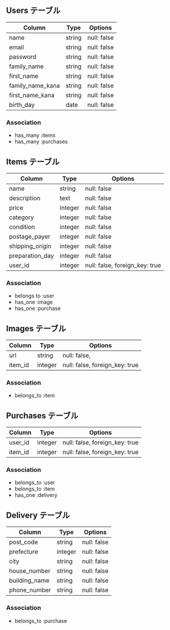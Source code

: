 ## Users テーブル
| Column            | Type    | Options     |
| ----------------- | ------  | ----------- |
| name              | string  | null: false |
| email             | string  | null: false |
| password          | string  | null: false |
| family_name       | string  | null: false |
| first_name        | string  | null: false |
| family_name_kana  | string  | null: false |
| first_name_kana   | string  | null: false |
| birth_day         | date    | null: false |

### Association
- has_many :items
- has_many :purchases


## Items テーブル
| Column          | Type    | Options                        |
| --------------- | ------- | ------------------------------ |
| name            | string  | null: false                    |
| description     | text    | null: false                    |
| price           | integer | null: false                    |
| category        | integer | null: false                    |
| condition       | integer | null: false                    |
| postage_payer   | integer | null: false                    |
| shipping_origin | integer | null: false                    |
| preparation_day | integer | null: false                    |
| user_id         | integer | null: false, foreign_key: true |

### Association
- belongs to :user
- has_one :image
- has_one :purchase


## Images テーブル
| Column  | Type    | Options                        |
| ------- | ------- | ------------------------------ |
| url     | string  | null: false,                   |
| item_id | integer | null: false, foreign_key: true |

### Association
- belongs_to :item


## Purchases テーブル
| Column          | Type    | Options                        |
| --------------- | ------- | ------------------------------ |
| user_id         | integer | null: false, foreign_key: true |
| item_id         | integer | null: false, foreign_key: true |

### Association
- belongs_to :user
- belongs_to :item
- has_one :delivery


## Delivery テーブル
| Column           | Type       | Options     |
| ---------------- | ---------- | ----------- |
| post_code        | string     | null: false |
| prefecture       | integer    | null: false |
| city             | string     | null: false |
| house_number     | string     | null: false |
| building_name    | string     | null: false |
| phone_number     | string     | null: false |

### Association
- belongs_to :purchase